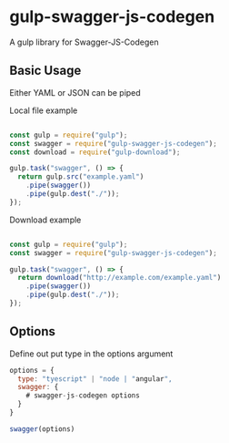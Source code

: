 # gulp-swagger-js-codegen

A gulp library for Swagger-JS-Codegen

## Basic Usage

Either YAML or JSON can be piped

Local file example

``` javascript

const gulp = require("gulp");
const swagger = require("gulp-swagger-js-codegen");
const download = require("gulp-download");

gulp.task("swagger", () => {
  return gulp.src("example.yaml")
    .pipe(swagger())
    .pipe(gulp.dest("./"));
});

```

Download example

``` javascript

const gulp = require("gulp");
const swagger = require("gulp-swagger-js-codegen");

gulp.task("swagger", () => {
  return download("http://example.com/example.yaml")
    .pipe(swagger())
    .pipe(gulp.dest("./"));
});

```

## Options

Define out put type in the options argument

``` javascript
options = {
  type: "tyescript" | "node | "angular",
  swagger: {
    # swagger-js-codegen options
  }
}

swagger(options)

```
